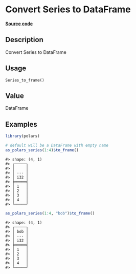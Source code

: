 

# Convert Series to DataFrame

[**Source code**](https://github.com/pola-rs/r-polars/tree/741f9cd2614b3302a4d033bcae447425e1b91191/R/series__series.R#L944)

## Description

Convert Series to DataFrame

## Usage

<pre><code class='language-R'>Series_to_frame()
</code></pre>

## Value

DataFrame

## Examples

``` r
library(polars)

# default will be a DataFrame with empty name
as_polars_series(1:4)$to_frame()
```

    #> shape: (4, 1)
    #> ┌─────┐
    #> │     │
    #> │ --- │
    #> │ i32 │
    #> ╞═════╡
    #> │ 1   │
    #> │ 2   │
    #> │ 3   │
    #> │ 4   │
    #> └─────┘

``` r
as_polars_series(1:4, "bob")$to_frame()
```

    #> shape: (4, 1)
    #> ┌─────┐
    #> │ bob │
    #> │ --- │
    #> │ i32 │
    #> ╞═════╡
    #> │ 1   │
    #> │ 2   │
    #> │ 3   │
    #> │ 4   │
    #> └─────┘
